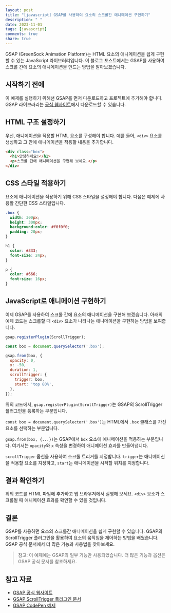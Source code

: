 ```yaml
---
layout: post
title: "[javascript] GSAP를 사용하여 요소의 스크롤간 애니메이션 구현하기"
description: " "
date: 2023-11-01
tags: [javascript]
comments: true
share: true
---
```


GSAP (GreenSock Animation Platform)는 HTML 요소의 애니메이션을 쉽게 구현할 수 있는 JavaScript 라이브러리입니다. 이 블로그 포스트에서는 GSAP를 사용하여 스크롤 간에 요소의 애니메이션을 만드는 방법을 알아보겠습니다.

## 시작하기 전에

이 예제를 실행하기 위해선 GSAP를 먼저 다운로드하고 프로젝트에 추가해야 합니다. GSAP 라이브러리는 [공식 웹사이트](https://greensock.com/gsap)에서 다운로드할 수 있습니다.

## HTML 구조 설정하기

우선, 애니메이션을 적용할 HTML 요소를 구성해야 합니다. 예를 들어, `<div>` 요소를 생성하고 그 안에 애니메이션을 적용할 내용을 추가합니다.

```html
<div class="box">
  <h1>안녕하세요!</h1>
  <p>스크롤 간에 애니메이션을 구현해 보세요.</p>
</div>
```

## CSS 스타일 적용하기

요소에 애니메이션을 적용하기 위해 CSS 스타일을 설정해야 합니다. 다음은 예제에 사용할 간단한 CSS 스타일입니다.

```css
.box {
  width: 300px;
  height: 300px;
  background-color: #f0f0f0;
  padding: 20px;
}

h1 {
  color: #333;
  font-size: 24px;
}

p {
  color: #666;
  font-size: 16px;
}
```

## JavaScript로 애니메이션 구현하기

이제 GSAP를 사용하여 스크롤 간에 요소의 애니메이션을 구현해 보겠습니다. 아래의 예제 코드는 스크롤할 때 `<div>` 요소가 나타나는 애니메이션을 구현하는 방법을 보여줍니다.

```javascript
gsap.registerPlugin(ScrollTrigger);

const box = document.querySelector('.box');

gsap.from(box, {
  opacity: 0,
  x: -50,
  duration: 1,
  scrollTrigger: {
    trigger: box,
    start: 'top 80%',
  },
});
```

위의 코드에서, `gsap.registerPlugin(ScrollTrigger)`는 GSAP의 ScrollTrigger 플러그인을 등록하는 부분입니다. 

`const box = document.querySelector('.box')`는 HTML에서 `.box` 클래스를 가진 요소를 선택하는 부분입니다.

`gsap.from(box, {...})`는 GSAP에서 `box` 요소에 애니메이션을 적용하는 부분입니다. 여기서는 `opacity`와 `x` 속성을 변경하여 애니메이션 효과를 만들어냅니다.

`scrollTrigger` 옵션을 사용하여 스크롤 트리거를 지정합니다. `trigger`는 애니메이션을 적용할 요소를 지정하고, `start`는 애니메이션을 시작할 위치를 지정합니다.

## 결과 확인하기

위의 코드를 HTML 파일에 추가하고 웹 브라우저에서 실행해 보세요. `<div>` 요소가 스크롤될 때 애니메이션 효과를 확인할 수 있을 것입니다.

## 결론

GSAP를 사용하면 요소의 스크롤간 애니메이션을 쉽게 구현할 수 있습니다. GSAP의 ScrollTrigger 플러그인을 활용하여 요소의 움직임을 제어하는 방법을 배웠습니다. GSAP 공식 문서에서 더 많은 기능과 사용법을 찾아보세요.

> 참고: 이 예제에는 GSAP의 일부 기능만 사용되었습니다. 더 많은 기능과 옵션은 GSAP 공식 문서를 참조하세요.

## 참고 자료

- [GSAP 공식 웹사이트](https://greensock.com/gsap)
- [GSAP ScrollTrigger 플러그인 문서](https://greensock.com/docs/v3/Plugins/ScrollTrigger)
- [GSAP CodePen 예제](https://codepen.io/collection/XyOgYb)